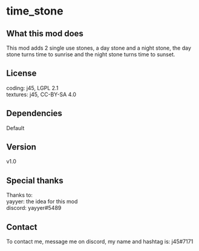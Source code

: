 # time_stone

## What this mod does
This mod adds 2 single use stones, a day stone and a night stone, the day stone turns time to sunrise and the night stone turns time to sunset.

## License
coding: j45, LGPL 2.1<br>
textures: j45, CC-BY-SA 4.0 <br>

## Dependencies
Default

## Version
v1.0

## Special thanks
Thanks to:<br>
yayyer: the idea for this mod<br>
discord: yayyer#5489<br>

## Contact
To contact me, message me on discord, my name and hashtag is: j45#7171<br>
